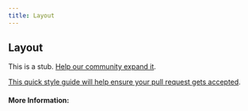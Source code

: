 ```yaml
---
title: Layout
---
```


## Layout

This is a stub. [Help our community expand it](https://github.com/freeCodeCamp/guide-articles/tree/master/articles/Design/Visual-Design/Layout/index.md).

[This quick style guide will help ensure your pull request gets accepted](https://github.com/freeCodeCamp/guide-articles/blob/master/README.md).

<!-- The article goes here, in GitHub-flavored Markdown. Feel free to add YouTube videos, images, and CodePen/JSBin embeds  -->

#### More Information:
<!-- Please add any articles you think might be helpful to read before writing the article -->


